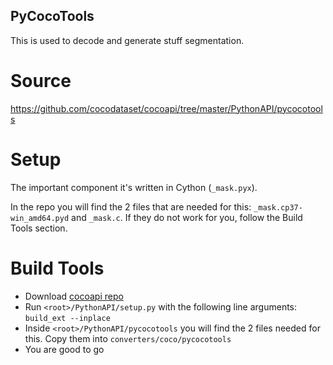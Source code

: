 ## PyCocoTools

This is used to decode and generate stuff segmentation.

# Source
https://github.com/cocodataset/cocoapi/tree/master/PythonAPI/pycocotools

# Setup
The important component it's written in Cython (`_mask.pyx`).

In the repo you will find the 2 files that are needed for this: `_mask.cp37-win_amd64.pyd` 
and `_mask.c`. If they do not work for you, follow the Build Tools section.

# Build Tools
 - Download [cocoapi repo](https://github.com/cocodataset/cocoapi)
 - Run `<root>/PythonAPI/setup.py` with the following line arguments: `build_ext --inplace`
 - Inside `<root>/PythonAPI/pycocotools` you will find the 2 files needed for this. Copy them into `converters/coco/pycocotools`
 - You are good to go